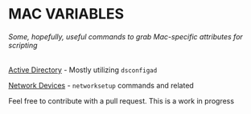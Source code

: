 # MAC VARIABLES

###### Some, hopefully, useful commands to grab Mac-specific attributes for scripting

[Active Directory](https://github.com/geoffrepoli/mac-variables/blob/master/vars-active_directory.md) - Mostly utilizing `dsconfigad`

[Network Devices](vars-apple-network.md) - `networksetup` commands and related

Feel free to contribute with a pull request. This is a work in progress


